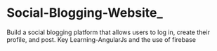 # Social-Blogging-Website_
Build a social blogging platform that allows users to log in, create their profile, and post. Key Learning-AngularJs and the use of firebase
